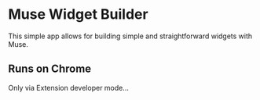 # Muse Widget Builder
This simple app allows for building simple and straightforward widgets with Muse.

## Runs on Chrome
Only via Extension developer mode...


